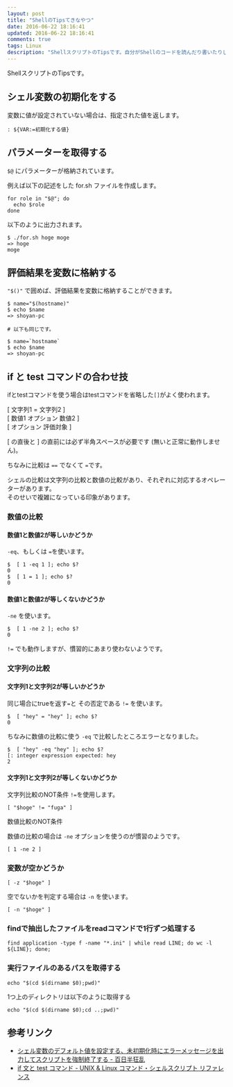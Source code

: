 ```yaml
---
layout: post
title: "ShellのTipsてきなやつ"
date: 2016-06-22 18:16:41
updated: 2016-06-22 18:16:41
comments: true
tags: Linux
description: "ShellスクリプトのTipsです。自分がShellのコードを読んだり書いたりしたときにでてきた疑問のメモでもあります。"
---
```


ShellスクリプトのTipsです。

## シェル変数の初期化をする

変数に値が設定されていない場合は、指定された値を返します。


```
: ${VAR:=初期化する値}

```

## パラメーターを取得する

`$@` にパラメーターが格納されています。

例えば以下の記述をした for.sh ファイルを作成します。


```
for role in "$@"; do
  echo $role
done

```

以下のように出力されます。


```
$ ./for.sh hoge moge
=> hoge
moge

```

## 評価結果を変数に格納する

`"$()"` で囲めば、評価結果を変数に格納することができます。


```
$ name="$(hostname)"
$ echo $name
=> shoyan-pc

# 以下も同じです。

$ name=`hostname`
$ echo $name
=> shoyan-pc

```

## if と test コマンドの合わせ技

ifとtestコマンドを使う場合はtestコマンドを省略した`[]`がよく使われます。

[ 文字列1 = 文字列2 ]  
[ 数値1 オプション 数値2 ]  
[ オプション 評価対象 ]  

[ の直後と ] の直前には必ず半角スペースが必要です (無いと正常に動作しません)。

ちなみに比較は `==` でなくて `=`です。

シェルの比較は文字列の比較と数値の比較があり、それぞれに対応するオペレーターがあります。  
そのせいで複雑になっている印象があります。

### 数値の比較

#### 数値1と数値2が等しいかどうか

`-eq`、もしくは `=`を使います。


```
$  [ 1 -eq 1 ]; echo $?
0
$  [ 1 = 1 ]; echo $?
0

```

#### 数値1と数値2が等しくないかどうか

`-ne` を使います。


```
$  [ 1 -ne 2 ]; echo $?
0

```

`!=` でも動作しますが、慣習的にあまり使わないようです。

### 文字列の比較
#### 文字列1と文字列2が等しいかどうか

同じ場合にtrueを返す`=`と その否定である `!=` を使います。


```
$  [ "hey" = "hey" ]; echo $?
0

```

ちなみに数値の比較に使う `-eq` で比較したところエラーとなりました。


```
$  [ "hey" -eq "hey" ]; echo $?
[: integer expression expected: hey
2

```

#### 文字列1と文字列2が等しくないかどうか

文字列比較のNOT条件
`!=`を使用します。


```
[ "$hoge" != "fuga" ]

```

数値比較のNOT条件

数値の比較の場合は `-ne` オプションを使うのが慣習のようです。


```
[ 1 -ne 2 ]

```

### 変数が空かどうか


```
[ -z "$hoge" ]

```

空でないかを判定する場合は `-n` を使います。


```
[ -n "$hoge" ]

```

### findで抽出したファイルをreadコマンドで1行ずつ処理する

```
find application -type f -name "*.ini" | while read LINE; do wc -l ${LINE}; done;
```

### 実行ファイルのあるパスを取得する

```
echo "$(cd $(dirname $0);pwd)"
```

1つ上のディレクトリは以下のように取得する

```
echo "$(cd $(dirname $0);cd ..;pwd)"
```

## 参考リンク

* [シェル変数のデフォルト値を設定する、未初期化時にエラーメッセージを出力してスクリプトを強制終了する - 百日半狂乱](http://doi-t.hatenablog.com/entry/2013/12/08/161929)
* [if 文と test コマンド - UNIX & Linux コマンド・シェルスクリプト リファレンス](http://shellscript.sunone.me/if_and_test.html#数値の比較:ed775c34e441eb16a91481d087cc1a74)
